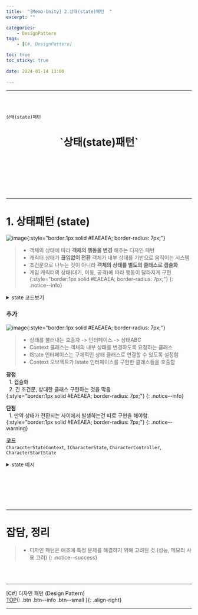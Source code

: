 ```yaml
---
title:  "[Memo-Unity] 2.상태(state)패턴  "
excerpt: ""

categories:
    - DesignPattern
tags:
    - [C#, DesignPattern]

toc: true
toc_sticky: true
 
date: 2024-01-14 13:00

---
```

- - -
<BR><BR>

`상태(state)패턴`

<center><H1> `상태(state)패턴` </H1></center>

<br><br><br><br><br><br>
- - - 

# 1. 상태패턴 (state)

![image](https://github.com/levell1/levell1.github.io/assets/96651722/8ef94cd9-ef44-4cae-911f-1ba64cdbc912){:style="border:1px solid #EAEAEA; border-radius: 7px;"}   

> - 객체의 상태에 따라 **객체의 행동을 변경** 해주는 디자인 패턴
> - 캐릭터 상태가 **끊임없이 전환** 객체가 내부 상태를 기반으로 움직이는 시스템  
> - 조건문으로 나누는 것이 아니라 **객체의 상태를 별도의 클래스로 캡슐화**
> - 게임 캐릭터의 상태(대기, 이동, 공격)에 따라 행동이 달라지게 구현
{:style="border:1px solid #EAEAEA; border-radius: 7px;"}
{: .notice--info}  

<details>
<summary>state 코드보기</summary>

<div class="notice--primary" markdown="1"> 

```c#
// 상태 인터페이스
public interface IState
{
    void HandleInput(Player player, string input);
    void Update(Player player);
}

// 상태에 따른 클래스들, 대기 상태 클래스
public class StandingState : IState
{
    public void HandleInput(Player player, string input)
    {
        if (input == "SPACE") 
        {
            player.SetState(new JumpingState());
        }
    }

    public void Update(Player player)
    {
        // 대기 상태에서 할 행동
    }
}

// 점프 상태 클래스
public class JumpingState : IState
{
    public void HandleInput(Player player, string input)
    {
        // 점프 상태에서의 입력 처리
    }

    public void Update(Player player)
    {
        // 점프 상태에서 할 행동
    }
}

// 플레이어 클래스
public class Player
{
    private IState currentState;

    public Player()
    {
        currentState = new StandingState();
    }

    public void SetState(IState newState)
    {
        currentState = newState;
    }

    public void HandleInput(string input)
    {
        currentState.HandleInput(this, input);
    }

    public void Update()
    {
        currentState.Update(this);
    }
}

// 상태 패턴 사용 예시
Player player = new Player();
player.HandleInput("SPACE"); // 점프 상태로 변경
player.Update(); // 현재 상태(점프)에 맞는 행동 실행


```
</div>
</details>

<h3> 추가 </h3>  

![image](https://github.com/levell1/levell1.github.io/assets/96651722/18deb7d4-6bf5-4971-9c33-e5fd610adec0){:style="border:1px solid #EAEAEA; border-radius: 7px;"}  
> - 상태를 불러내는 호출자 -> 인터페이스 -> 상태ABC  
> - Context 클래스는 객체의 내부 상태를 변경하도록 요청하는 클래스  
> - IState 인터페이스는 구체적인 상태 클래스로 연결할 수 있도록 설정함  
> - Context 오브젝트가 Istate 인터페이스를 구현한 클래스들을 호출함  

**장점**  
&nbsp;&nbsp;1. 캡슐화  
&nbsp;&nbsp;2. 긴 조건문, 방대한 클래스 구현하는 것을 막음  
{:style="border:1px solid #EAEAEA; border-radius: 7px;"}
{: .notice--info} 

**단점**  
&nbsp;&nbsp;1. 만약 상태가 전환되는 사이에서 발생하는건 따로 구현을 해야함.  
{:style="border:1px solid #EAEAEA; border-radius: 7px;"}
{: .notice--warning} 

**코드**  
`CharaccterStateContext`, `ICharacterState`, `CharacterController`, `CharacterStartState`

<details>
<summary>state 예시</summary>

<div class="notice--primary" markdown="1"> 

```c# 
CharaccterStateContext  
public class CharaccterStateContext
    {
        public ICharacterState CurrentState
        {
            get; set;
        }
        
        private readonly CharacterController _characterController;

        public CharacterStateContext(CharacterController characterController)
        {
            _characterController = characterController;
        }

        public void Transition()
        {
            CurrentState.Handle(_characterController);
        }
        
        public void Transition(ICharacterState state)
        {
            CurrentState = state;
            CurrentState.Handle(_characterController);
        }
    }

ICharacterState
public interface ICharacterState
{
    void Handle(CharacterController controller);
}

using UnityEngine;

CharacterController
public class CharacterController : MonoBehaviour {
            
    private ICharacterState 
        _startState, _stopState, _turnState;
    
    private CharacterStateContext _characterStateContext;

    private void Start() {
        _chracterStateContext = 
            new CharacterStateContext(this);
        
        _startState = 
            gameObject.AddComponent<CharacterStartState>();
        _stopState = 
            gameObject.AddComponent<CharacterStopState>();
        _turnState = 
            gameObject.AddComponent<CharacterTurnState>();
        
        _characterStateContext.Transition(_stopState);
    }

    public void StartCharacter() {
        _characterStateContext.Transition(_startState);
    }

    public void StopCharacter() {
        _chracterStateContext.Transition(_stopState);
    }
}

CharacterStartState
 public class CharacterStartState : MonoBehaviour, ICharacterState
{
    private CharacterController _characterController; 
    
    public void Handle(CharacterController characterController)
    {
        if (!_characterController)
            _characterController = characterController;
        
        _characterController.CurrentSpeed = 10.0f;
    }
}
```
</div>
</details>

<br><br><br><br><br>
- - - 


# 잡담, 정리
> - 디자인 패턴은 애초에 특정 문제를 해결하기 위해 고려된 것.(성능, 메모리 사용 고려)
{: .notice--success} 

<br><br>
- - - 

[C#] 디자인 패턴 (Design Pattern)  
[TOP](#){: .btn .btn--info .btn--small }{: .align-right}
<br>
- - -
